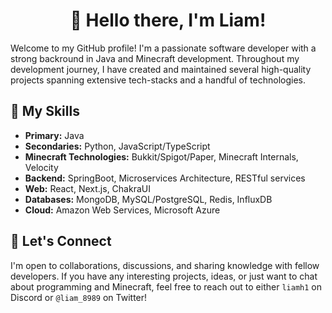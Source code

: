 <h1 align="center">👋 Hello there, I'm Liam!</h1>

Welcome to my GitHub profile! I'm a passionate software developer with a strong backround in Java and Minecraft development. Throughout my development journey, I have created and maintained several high-quality projects spanning extensive tech-stacks and a handful of technologies.

## 🚀 My Skills
- **Primary:** Java
- **Secondaries:** Python, JavaScript/TypeScript
- **Minecraft Technologies:** Bukkit/Spigot/Paper, Minecraft Internals, Velocity
- **Backend:** SpringBoot, Microservices Architecture, RESTful services 
- **Web:** React, Next.js, ChakraUI
- **Databases:** MongoDB, MySQL/PostgreSQL, Redis, InfluxDB
- **Cloud:** Amazon Web Services, Microsoft Azure

## 🤝 Let's Connect
I'm open to collaborations, discussions, and sharing knowledge with fellow developers. If you have any interesting projects, ideas, or just want to chat about programming and Minecraft, feel free to reach out to either `liamh1` on Discord or `@liam_8989` on Twitter!
